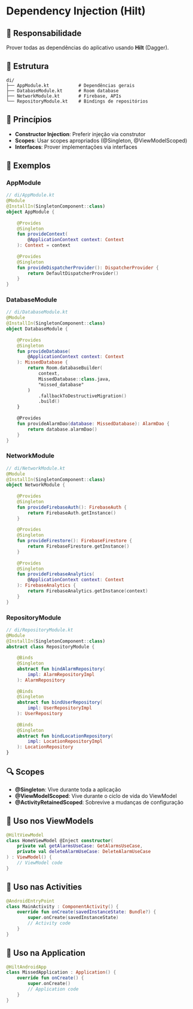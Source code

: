 # Dependency Injection (Hilt)

## 💉 Responsabilidade

Prover todas as dependências do aplicativo usando **Hilt** (Dagger).

## 📁 Estrutura

```
di/
├── AppModule.kt           # Dependências gerais
├── DatabaseModule.kt      # Room database
├── NetworkModule.kt       # Firebase, APIs
└── RepositoryModule.kt    # Bindings de repositórios
```

## 🎯 Princípios

- **Constructor Injection**: Preferir injeção via construtor
- **Scopes**: Usar scopes apropriados (@Singleton, @ViewModelScoped)
- **Interfaces**: Prover implementações via interfaces

## 📝 Exemplos

### AppModule
```kotlin
// di/AppModule.kt
@Module
@InstallIn(SingletonComponent::class)
object AppModule {
    
    @Provides
    @Singleton
    fun provideContext(
        @ApplicationContext context: Context
    ): Context = context
    
    @Provides
    @Singleton
    fun provideDispatcherProvider(): DispatcherProvider {
        return DefaultDispatcherProvider()
    }
}
```

### DatabaseModule
```kotlin
// di/DatabaseModule.kt
@Module
@InstallIn(SingletonComponent::class)
object DatabaseModule {
    
    @Provides
    @Singleton
    fun provideDatabase(
        @ApplicationContext context: Context
    ): MissedDatabase {
        return Room.databaseBuilder(
            context,
            MissedDatabase::class.java,
            "missed_database"
        )
            .fallbackToDestructiveMigration()
            .build()
    }
    
    @Provides
    fun provideAlarmDao(database: MissedDatabase): AlarmDao {
        return database.alarmDao()
    }
}
```

### NetworkModule
```kotlin
// di/NetworkModule.kt
@Module
@InstallIn(SingletonComponent::class)
object NetworkModule {
    
    @Provides
    @Singleton
    fun provideFirebaseAuth(): FirebaseAuth {
        return FirebaseAuth.getInstance()
    }
    
    @Provides
    @Singleton
    fun provideFirestore(): FirebaseFirestore {
        return FirebaseFirestore.getInstance()
    }
    
    @Provides
    @Singleton
    fun provideFirebaseAnalytics(
        @ApplicationContext context: Context
    ): FirebaseAnalytics {
        return FirebaseAnalytics.getInstance(context)
    }
}
```

### RepositoryModule
```kotlin
// di/RepositoryModule.kt
@Module
@InstallIn(SingletonComponent::class)
abstract class RepositoryModule {
    
    @Binds
    @Singleton
    abstract fun bindAlarmRepository(
        impl: AlarmRepositoryImpl
    ): AlarmRepository
    
    @Binds
    @Singleton
    abstract fun bindUserRepository(
        impl: UserRepositoryImpl
    ): UserRepository
    
    @Binds
    @Singleton
    abstract fun bindLocationRepository(
        impl: LocationRepositoryImpl
    ): LocationRepository
}
```

## 🔍 Scopes

- **@Singleton**: Vive durante toda a aplicação
- **@ViewModelScoped**: Vive durante o ciclo de vida do ViewModel
- **@ActivityRetainedScoped**: Sobrevive a mudanças de configuração

## 📝 Uso nos ViewModels

```kotlin
@HiltViewModel
class HomeViewModel @Inject constructor(
    private val getAlarmsUseCase: GetAlarmsUseCase,
    private val deleteAlarmUseCase: DeleteAlarmUseCase
) : ViewModel() {
    // ViewModel code
}
```

## 📝 Uso nas Activities

```kotlin
@AndroidEntryPoint
class MainActivity : ComponentActivity() {
    override fun onCreate(savedInstanceState: Bundle?) {
        super.onCreate(savedInstanceState)
        // Activity code
    }
}
```

## 📝 Uso na Application

```kotlin
@HiltAndroidApp
class MissedApplication : Application() {
    override fun onCreate() {
        super.onCreate()
        // Application code
    }
}
```


